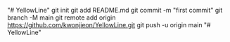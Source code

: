 "# YellowLine"  git init git add README.md git commit -m "first commit" git branch -M main git remote add origin https://github.com/kwonjieon/YellowLine.git git push -u origin main
"# YellowLine" 
